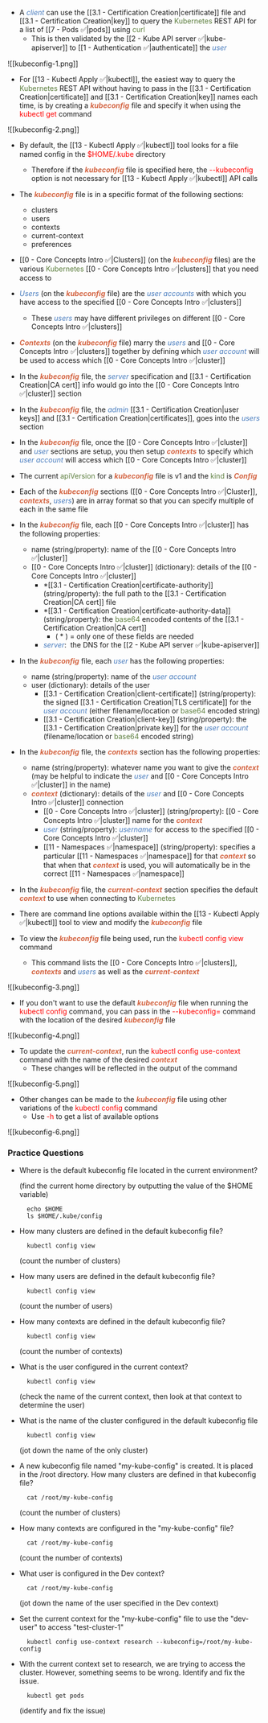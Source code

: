 - A <i><span style="color:#477bbe">client</span></i> can use the [[3.1 - Certification Creation|certificate]] file and [[3.1 - Certification Creation|key]] to query the <span style="color:#5c7e3e">Kubernetes</span> REST API for a list of [[7 - Pods ✅|pods]] using <span style="color:#5c7e3e">curl</span>
	- This is then validated by the [[2 - Kube API server ✅|kube-apiserver]] to [[1 - Authentication ✅|authenticate]] the <i><span style="color:#477bbe">user</span></i>

![[kubeconfig-1.png]]

- For [[13 - Kubectl Apply ✅|kubectl]], the easiest way to query the <span style="color:#5c7e3e">Kubernetes</span> REST API without having to pass in the [[3.1 - Certification Creation|certificate]] and [[3.1 - Certification Creation|key]] names each time, is by creating a <b><i><span style="color:#d46644">kubeconfig</span></i></b> file and specify it when using the <span style="color:red">kubectl get</span> command

![[kubeconfig-2.png]]

- By default, the [[13 - Kubectl Apply ✅|kubectl]] tool looks for a file named config in the <span style="color:red">$HOME/.kube</span> directory
	- Therefore if the <b><i><span style="color:#d46644">kubeconfig</span></i></b> file is specified here, the <span style="color:red">--kubeconfig</span> option is not necessary for [[13 - Kubectl Apply ✅|kubectl]] API calls

- The <b><i><span style="color:#d46644">kubeconfig</span></i></b> file is in a specific format of the following sections:
	- clusters
	- users
	- contexts
	- current-context
	- preferences

- [[0 - Core Concepts Intro ✅|Clusters]] (on the <b><i><span style="color:#d46644">kubeconfig</span></i></b> files) are the various <span style="color:#5c7e3e">Kubernetes</span> [[0 - Core Concepts Intro ✅|clusters]] that you need access to

- <i><span style="color:#477bbe">Users</span></i> (on the <b><i><span style="color:#d46644">kubeconfig</span></i></b> file) are the <i><span style="color:#477bbe">user accounts</span></i> with which you have access to the specified [[0 - Core Concepts Intro ✅|clusters]]
	- These <i><span style="color:#477bbe">users</span></i> may have different privileges on different [[0 - Core Concepts Intro ✅|clusters]]

- <b><i><span style="color:#d46644">Contexts</span></i></b> (on the <b><i><span style="color:#d46644">kubeconfig</span></i></b> file) marry the <i><span style="color:#477bbe">users</span></i> and [[0 - Core Concepts Intro ✅|clusters]] together by defining which <i><span style="color:#477bbe">user account</span></i> will be used to access which [[0 - Core Concepts Intro ✅|cluster]]

- In the <b><i><span style="color:#d46644">kubeconfig</span></i></b> file, the <i><span style="color:#477bbe">server</span></i> specification and [[3.1 - Certification Creation|CA cert]] info would go into the [[0 - Core Concepts Intro ✅|cluster]] section

- In the <b><i><span style="color:#d46644">kubeconfig</span></i></b> file, the <i><span style="color:#477bbe">admin</span></i> [[3.1 - Certification Creation|user keys]] and [[3.1 - Certification Creation|certificates]], goes into the <i><span style="color:#477bbe">users</span></i> section

- In the <b><i><span style="color:#d46644">kubeconfig</span></i></b> file, once the [[0 - Core Concepts Intro ✅|cluster]] and <i><span style="color:#477bbe">user</span></i> sections are setup, you then setup <b><i><span style="color:#d46644">contexts</span></i></b> to specify which <i><span style="color:#477bbe">user account</span></i> will access which [[0 - Core Concepts Intro ✅|cluster]]

- The current <span style="color:#5c7e3e">apiVersion</span> for a <b><i><span style="color:#d46644">kubeconfig</span></i></b> file is v1 and the <span style="color:#5c7e3e">kind</span> is <b><i><span style="color:#d46644">Config</span></i></b>

- Each of the <b><i><span style="color:#d46644">kubeconfig</span></i></b> sections ([[0 - Core Concepts Intro ✅|Cluster]], <b><i><span style="color:#d46644">contexts</span></i></b>, <i><span style="color:#477bbe">users</span></i>) are in array format so that you can specify multiple of each in the same file

- In the <b><i><span style="color:#d46644">kubeconfig</span></i></b> file, each [[0 - Core Concepts Intro ✅|cluster]] has the following properties:
	- name (string/property): name of the [[0 - Core Concepts Intro ✅|cluster]]
	- [[0 - Core Concepts Intro ✅|cluster]] (dictionary): details of the [[0 - Core Concepts Intro ✅|cluster]]
		- *[[3.1 - Certification Creation|certificate-authority]] (string/property): the full path to the [[3.1 - Certification Creation|CA cert]] file
		- *[[3.1 - Certification Creation|certificate-authority-data]] (string/property): the <span style="color:#5c7e3e">base64</span> encoded contents of the [[3.1 - Certification Creation|CA cert]]
			- ( * ) = only one of these fields are needed
		- <i><span style="color:#477bbe">server</span></i>:  the DNS for the [[2 - Kube API server ✅|kube-apiserver]]

- In the <b><i><span style="color:#d46644">kubeconfig</span></i></b> file, each <i><span style="color:#477bbe">user</span></i> has the following properties:
	- name (string/property): name of the <i><span style="color:#477bbe">user account</span></i>
	- user (dictionary): details of the user
		- [[3.1 - Certification Creation|client-certificate]] (string/property): the signed [[3.1 - Certification Creation|TLS certificate]] for the <i><span style="color:#477bbe">user account</span></i> (either filename/location or <span style="color:#5c7e3e">base64</span> encoded string)
		- [[3.1 - Certification Creation|client-key]] (string/property): the [[3.1 - Certification Creation|private key]] for the <i><span style="color:#477bbe">user account</span></i> (filename/location or <span style="color:#5c7e3e">base64</span> encoded string)

- In the <b><i><span style="color:#d46644">kubeconfig</span></i></b> file, the <b><i><span style="color:#d46644">contexts</span></i></b> section has the following properties:
	- name (string/property): whatever name you want to give the <b><i><span style="color:#d46644">context</span></i></b> (may be helpful to indicate the <i><span style="color:#477bbe">user</span></i> and [[0 - Core Concepts Intro ✅|cluster]] in the name)
	- <b><i><span style="color:#d46644">context</span></i></b> (dictionary): details of the <i><span style="color:#477bbe">user</span></i> and [[0 - Core Concepts Intro ✅|cluster]] connection
		- [[0 - Core Concepts Intro ✅|cluster]] (string/property): [[0 - Core Concepts Intro ✅|cluster]] name for the <b><i><span style="color:#d46644">context</span></i></b>
		- <i><span style="color:#477bbe">user</span></i> (string/property): <i><span style="color:#477bbe">username</span></i> for access to the specified [[0 - Core Concepts Intro ✅|cluster]]
		- [[11 - Namespaces ✅|namespace]] (string/property): specifies a particular [[11 - Namespaces ✅|namespace]] for that <b><i><span style="color:#d46644">context</span></i></b> so that when that <b><i><span style="color:#d46644">context</span></i></b> is used, you will automatically be in the correct [[11 - Namespaces ✅|namespace]]

- In the <b><i><span style="color:#d46644">kubeconfig</span></i></b> file, the <b><i><span style="color:#d46644">current-context</span></i></b> section specifies the default <b><i><span style="color:#d46644">context</span></i></b> to use when connecting to <span style="color:#5c7e3e">Kubernetes</span>

- There are command line options available within the [[13 - Kubectl Apply ✅|kubectl]] tool to view and modify the <b><i><span style="color:#d46644">kubeconfig</span></i></b> file

- To view the <b><i><span style="color:#d46644">kubeconfig</span></i></b> file being used, run the <span style="color:red">kubectl config view</span> command
	- This command lists the [[0 - Core Concepts Intro ✅|clusters]], <b><i><span style="color:#d46644">contexts</span></i></b> and <i><span style="color:#477bbe">users</span></i> as well as the <b><i><span style="color:#d46644">current-context</span></i></b>

![[kubeconfig-3.png]]

- If you don't want to use the default <b><i><span style="color:#d46644">kubeconfig</span></i></b> file when running the <span style="color:red">kubectl config</span> command, you can pass in the <span style="color:red">--kubeconfig=</span> command with the location of the desired <b><i><span style="color:#d46644">kubeconfig</span></i></b> file

![[kubeconfig-4.png]]

- To update the <b><i><span style="color:#d46644">current-context</span></i></b>, run the <span style="color:red">kubectl config use-context</span> command with the name of the desired <b><i><span style="color:#d46644">context</span></i></b>
	- These changes will be reflected in the output of the command

![[kubeconfig-5.png]]

- Other changes can be made to the <b><i><span style="color:#d46644">kubeconfig</span></i></b> file using other variations of the <span style="color:red">kubectl config</span> command
	- Use <span style="color:red">-h</span> to get a list of available options

![[kubeconfig-6.png]]

### Practice Questions

- Where is the default kubeconfig file located in the current environment?

	(find the current home directory by outputting the value of the $HOME variable)

		echo $HOME
		ls $HOME/.kube/config

- How many clusters are defined in the default kubeconfig file?

		kubectl config view

	(count the number of clusters)

- How many users are defined in the default kubeconfig file?

		kubectl config view

	(count the number of users)

- How many contexts are defined in the default kubeconfig file?

		kubectl config view

	(count the number of contexts)

- What is the user configured in the current context?

		kubectl config view

	(check the name of the current context, then look at that context to determine the user)

- What is the name of the cluster configured in the default kubeconfig file

		kubectl config view

	(jot down the name of the only cluster)

- A new kubeconfig file named "my-kube-config" is created. It is placed in the /root directory. How many clusters are defined in that kubeconfig file?

		cat /root/my-kube-config

	(count the number of clusters)

- How many contexts are configured in the "my-kube-config" file?

		cat /root/my-kube-config

	(count the number of contexts)

- What user is configured in the Dev context?

		cat /root/my-kube-config

	(jot down the name of the user specified in the Dev context)

- Set the current context for the "my-kube-config" file to use the "dev-user" to access "test-cluster-1"

		kubectl config use-context research --kubeconfig=/root/my-kube-config

- With the current context set to research, we are trying to access the cluster. However, something seems to be wrong. Identify and fix the issue.

		kubectl get pods

	(identify and fix the issue)